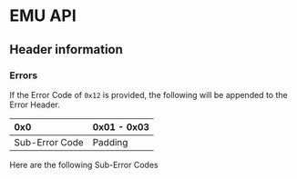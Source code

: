 # EMU API

## Header information



### Errors

If the Error Code of `0x12` is provided, the following will be appended to the Error Header.

| 0x0            | 0x01 - 0x03 | 
|:---------------|:------------|
| Sub-Error Code | Padding     |

Here are the following Sub-Error Codes
